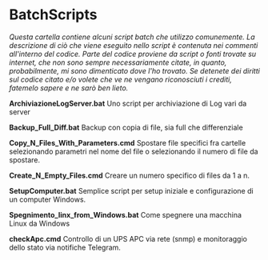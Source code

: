 # BatchScripts
*Questa cartella contiene alcuni script batch che utilizzo comunemente.*
*La descrizione di ciò che viene eseguito nello script è contenuta nei commenti all'interno del codice.*
*Parte del codice proviene da script o fonti trovate su internet, che non sono sempre necessariamente citate, in quanto, probabilmente, mi sono dimenticato dove l'ho trovato.*
*Se detenete dei diritti sul codice citato e/o volete che ve ne vengano riconosciuti i crediti, fatemelo sapere e ne sarò ben lieto.*

**ArchiviazioneLogServer.bat**
Uno script per archiviazione di Log vari da server

**Backup_Full_Diff.bat**
Backup con copia di file, sia full che differenziale

**Copy_N_Files_With_Parameters.cmd**
Spostare file specifici fra cartelle selezionando parametri nel nome del file o selezionando il numero di file da spostare.

**Create_N_Empty_Files.cmd**
Creare un numero specifico di files da 1 a n.

**SetupComputer.bat**
Semplice script per setup iniziale e configurazione di un computer Windows.

**Spegnimento_linx_from_Windows.bat**
Come spegnere una macchina Linux da Windows

**checkApc.cmd**
Controllo di un UPS APC via rete (snmp) e monitoraggio dello stato via notifiche Telegram. 
